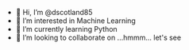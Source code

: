 - 👋 Hi, I’m @dscotland85
- 👀 I’m interested in Machine Learning
- 🌱 I’m currently learning Python
- 💞️ I’m looking to collaborate on ...hmmm... let's see
  

<!---
dscotland85/dscotland85 is a ✨ special ✨ repository because its `README.md` (this file) appears on your GitHub profile.
You can click the Preview link to take a look at your changes.
--->

